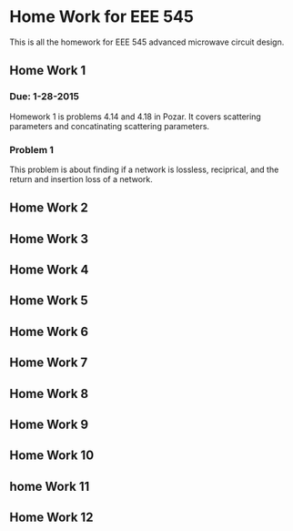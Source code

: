 Home Work for EEE 545
=====================
This is all the homework for EEE 545 advanced microwave circuit design.

Home Work 1
-----------

### Due: 1-28-2015

Homework 1 is problems 4.14 and 4.18 in Pozar. It covers scattering parameters
and concatinating scattering parameters.

### Problem 1
This problem is about finding if a network is lossless, reciprical, and the 
return and insertion loss of a network.

Home Work 2
-----------


Home Work 3
-----------


Home Work 4 
-----------

Home Work 5
-----------


Home Work 6 
-----------


Home Work 7 
-----------


Home Work 8 
-----------


Home Work 9 
-----------


Home Work 10 
------------

 

home Work 11
------------


Home Work 12 
------------

 




